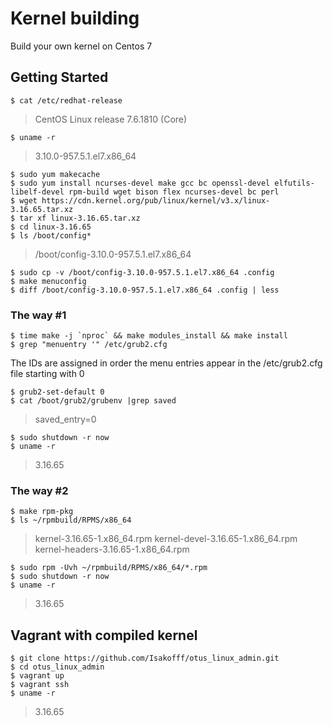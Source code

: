 # Kernel building
Build your own kernel on Centos 7

## Getting Started

```
$ cat /etc/redhat-release
```
> CentOS Linux release 7.6.1810 (Core)
```
$ uname -r
```
> 3.10.0-957.5.1.el7.x86_64
```
$ sudo yum makecache
$ sudo yum install ncurses-devel make gcc bc openssl-devel elfutils-libelf-devel rpm-build wget bison flex ncurses-devel bc perl
$ wget https://cdn.kernel.org/pub/linux/kernel/v3.x/linux-3.16.65.tar.xz
$ tar xf linux-3.16.65.tar.xz
$ cd linux-3.16.65
$ ls /boot/config*
```
> /boot/config-3.10.0-957.5.1.el7.x86_64
```
$ sudo cp -v /boot/config-3.10.0-957.5.1.el7.x86_64 .config
$ make menuconfig
$ diff /boot/config-3.10.0-957.5.1.el7.x86_64 .config | less
```

### The way #1

```
$ time make -j `nproc` && make modules_install && make install
$ grep "menuentry '" /etc/grub2.cfg
```
The IDs are assigned in order the menu entries appear in the /etc/grub2.cfg file starting with 0
```
$ grub2-set-default 0
$ cat /boot/grub2/grubenv |grep saved
```
> saved_entry=0
```
$ sudo shutdown -r now
$ uname -r
```
> 3.16.65

### The way #2

```
$ make rpm-pkg
$ ls ~/rpmbuild/RPMS/x86_64
```
> kernel-3.16.65-1.x86_64.rpm  kernel-devel-3.16.65-1.x86_64.rpm  kernel-headers-3.16.65-1.x86_64.rpm
```
$ sudo rpm -Uvh ~/rpmbuild/RPMS/x86_64/*.rpm
$ sudo shutdown -r now
$ uname -r
```
> 3.16.65

## Vagrant with compiled kernel

```
$ git clone https://github.com/Isakofff/otus_linux_admin.git
$ cd otus_linux_admin
$ vagrant up
$ vagrant ssh
$ uname -r
```
> 3.16.65


